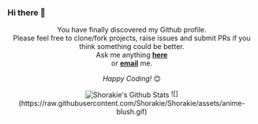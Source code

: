 ### Hi there 👋

</div>

<div align="center">

You have finally discovered my Github profile. <br>
Please feel free to clone/fork projects, raise issues and submit PRs if you think something could be better. <br>
Ask me anything <a href="https://github.com/Shorakie/Shorakie/issues/new"><b>here</b></a><br>
or <a href="mailto:mhmdamin.jafari@gmail.com"><b>email</b></a> me.

<i>Happy Coding!</i> 😊


<img align="center" src="https://github-readme-stats.vercel.app/api?username=Shorakie&show_icons=true" alt="Shorakie's Github Stats">
![](https://raw.githubusercontent.com/Shorakie/Shorakie/assets/anime-blush.gif)

</div>

